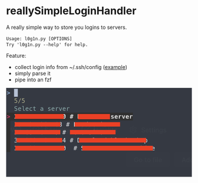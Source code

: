 # reallySimpleLoginHandler
A really simple way to store you logins to servers.

```shell
Usage: l0g1n.py [OPTIONS]
Try 'l0g1n.py --help' for help.
```

Feature:
- collect login info from ~/.ssh/config ([example](./config))
- simply parse it
- pipe into an fzf

![alt tag](screenshot.png)
